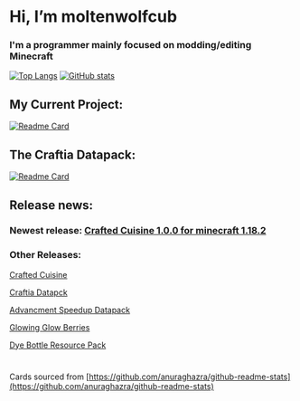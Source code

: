 # Hi, I’m moltenwolfcub

### I'm a programmer mainly focused on modding/editing Minecraft

[![Top Langs](https://github-readme-stats.vercel.app/api/top-langs/?username=moltenwolfcub&langs_count=10&layout=compact&theme=algolia)](https://github.com/moltenwolfcub)
[![GitHub stats](https://github-readme-stats.vercel.app/api?username=moltenwolfcub&show_icons=true&include_all_commits=true&theme=algolia)](https://github.com/moltenwolfcub)

## My Current Project:

[![Readme Card](https://github-readme-stats.vercel.app/api/pin/?username=moltenwolfcub&repo=crafted_cuisine&theme=algolia)](https://github.com/moltenwolfcub/crafted_cuisine)

## The Craftia Datapack:

[![Readme Card](https://github-readme-stats.vercel.app/api/pin/?username=moltenwolfcub&repo=craftia&theme=algolia)](https://github.com/moltenwolfcub/craftia)

## Release news:

### Newest release: [Crafted Cuisine 1.0.0 for minecraft 1.18.2](https://github.com/moltenwolfcub/crafted_cuisine/releases/tag/v1.0.0-1.18.2)

### Other Releases:

[Crafted Cuisine](https://github.com/moltenwolfcub/crafted_cuisine/releases/tag/v1.0.0-1.18.2)

[Craftia Datapck](https://github.com/moltenwolfcub/craftia_datapack/releases/tag/v1.3.1)

[Advancment Speedup Datapack](https://github.com/moltenwolfcub/speed-up-datapack/releases/tag/v1.0.3)

[Glowing Glow Berries](https://github.com/moltenwolfcub/glowing_berries/releases/tag/v1.0.0)

[Dye Bottle Resource Pack](https://github.com/moltenwolfcub/dye_bottles_resourcepack/releases/tag/v1.17.1)

#  

Cards sourced from [https://github.com/anuraghazra/github-readme-stats](https://github.com/anuraghazra/github-readme-stats)

